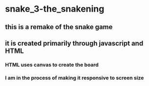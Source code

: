 # snake_3-the_snakening
## this is a remake of the snake game 

## it is created primarily through javascript and HTML

### HTML uses canvas to create the board

### I am in the process of making it responsive to screen size
